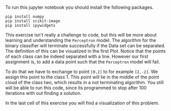 To run this jupyter notebook you should install the following packages. 
```
pip install numpy
pip install scikit-image
pip install ipywidgets
```
This exercise isn't really a challenge to code, but this will be more about learning and understanding the `Perceptron` model. The algorithm for the binary classifier will terminate successfully if the Data set can be separated. The definition of this can be visualized in the first Plot. Notice that the points of each class can be indeed separated with a line. However our first assignment is, to add a data point such that the `Perceptron` model will fail. 

To do that we have to exchange to point `[0,2]` to for example `[2,-2]`. We assign this point to the class 1. This point will lie in the middle of the point cloud of the class two, which results in a not terminating algorithm. You still will be able to run this code, since its programmed to stop after 100 iterations with out finding a solution. 

In the last cell of this exercise you will find a visualization of this problem. 